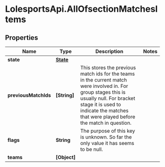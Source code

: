# LolesportsApi.AllOfsectionMatchesItems

## Properties
Name | Type | Description | Notes
------------ | ------------- | ------------- | -------------
**state** | [**State**](State.md) |  | 
**previousMatchIds** | **[String]** | This stores the previous match ids for the teams in the current match were involved in.  For group stages this is usually null. For bracket stage it is used to indicate the matches that were played before the match in question.  | 
**flags** | **String** | The purpose of this key is unknown. So far the only value it has seems to be null.  | 
**teams** | **[Object]** |  | 
